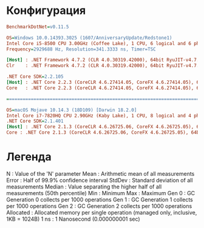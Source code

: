 # Конфигурация

``` ini
BenchmarkDotNet=v0.11.5

OS=Windows 10.0.14393.3025 (1607/AnniversaryUpdate/Redstone1)
Intel Core i5-8500 CPU 3.00GHz (Coffee Lake), 1 CPU, 6 logical and 6 physical cores
Frequency=2929688 Hz, Resolution=341.3333 ns, Timer=TSC

[Host] : .NET Framework 4.7.2 (CLR 4.0.30319.42000), 64bit RyuJIT-v4.7.3416.0
Clr    : .NET Framework 4.7.2 (CLR 4.0.30319.42000), 64bit RyuJIT-v4.7.3416.0

.NET Core SDK=2.2.105
[Host] : .NET Core 2.2.3 (CoreCLR 4.6.27414.05, CoreFX 4.6.27414.05), 64bit RyuJIT
Core   : .NET Core 2.2.3 (CoreCLR 4.6.27414.05, CoreFX 4.6.27414.05), 64bit RyuJIT

===================================================================================

OS=macOS Mojave 10.14.3 (18D109) [Darwin 18.2.0]
Intel Core i7-7820HQ CPU 2.90GHz (Kaby Lake), 1 CPU, 8 logical and 4 physical cores
.NET Core SDK=2.1.401
[Host] : .NET Core 2.1.3 (CoreCLR 4.6.26725.06, CoreFX 4.6.26725.05), 64bit RyuJIT
Core : .NET Core 2.1.3 (CoreCLR 4.6.26725.06, CoreFX 4.6.26725.05), 64bit RyuJIT
```

# Легенда

N         : Value of the 'N' parameter
Mean      : Arithmetic mean of all measurements
Error     : Half of 99.9% confidence interval
StdDev    : Standard deviation of all measurements
Median    : Value separating the higher half of all measurements (50th percentile)
Min       : Minimum
Max       : Maximum
Gen 0     : GC Generation 0 collects per 1000 operations
Gen 1     : GC Generation 1 collects per 1000 operations
Gen 2     : GC Generation 2 collects per 1000 operations
Allocated : Allocated memory per single operation (managed only, inclusive, 1KB = 1024B)
1 ns      : 1 Nanosecond (0.000000001 sec)